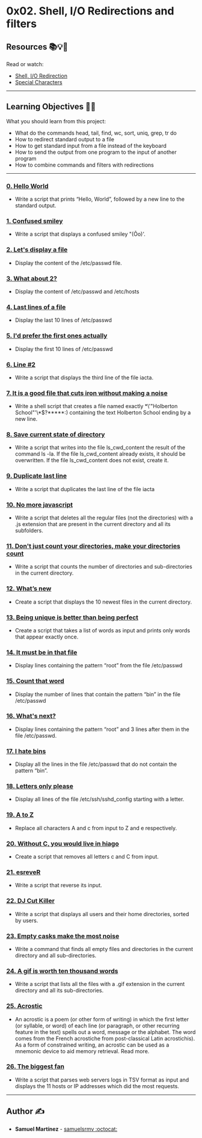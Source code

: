 # 0x02. Shell, I/O Redirections and filters

## Resources :books::bulb::rocket:
Read or watch:
* [Shell, I/O Redirection](https://intranet.hbtn.io/rltoken/Kwe7oA6N7iWf8kfnteJLrA)
* [Special Characters](https://intranet.hbtn.io/rltoken/6G_Cu3hczr_SdaSzlunjZg)

---
## Learning Objectives :man_technologist:
What you should learn from this project:

* What do the commands head, tail, find, wc, sort, uniq, grep, tr do
* How to redirect standard output to a file
* How to get standard input from a file instead of the keyboard
* How to send the output from one program to the input of another program
* How to combine commands and filters with redirections

---

### [0. Hello World](./0-hello_world)
* Write a script that prints “Hello, World”, followed by a new line to the standard output.


### [1. Confused smiley](./1-confused_smiley )
* Write a script that displays a confused smiley "(Ôo)'.


### [2. Let's display a file](./2-hellofile)
* Display the content of the /etc/passwd file.


### [3. What about 2?](./3-twofiles)
* Display the content of /etc/passwd and /etc/hosts


### [4. Last lines of a file](./4-lastlines)
* Display the last 10 lines of /etc/passwd


### [5. I'd prefer the first ones actually](./5-firstlines)
* Display the first 10 lines of /etc/passwd


### [6. Line #2](./6-third_line)
* Write a script that displays the third line of the file iacta.


### [7. It is a good file that cuts iron without making a noise](./7-file)
* Write a shell script that creates a file named exactly \*\\'"Holberton School"\'\\*$\?\*\*\*\*\*:) containing the text Holberton School  ending by a new line.


### [8. Save current state of directory](./8-cwd_state )
* Write a script that writes into the file ls_cwd_content the result of the command ls -la. If the file ls_cwd_content already exists, it should be overwritten. If the file ls_cwd_content does not exist, create it.


### [9. Duplicate last line](./9-duplicate_last_line )
* Write a script that duplicates the last line of the file iacta


### [10. No more javascript](./10-no_more_js )
* Write a script that deletes all the regular files (not the directories) with a .js extension that are present in the current directory and all its subfolders.


### [11. Don't just count your directories, make your directories count](./11-directories)
* Write a script that counts the number of directories and sub-directories in the current directory.


### [12. What’s new](./12-newest_files)
* Create a script that displays the 10 newest files in the current directory.


### [13. Being unique is better than being perfect](./13-unique)
* Create a script that takes a list of words as input and prints only words that appear exactly once.


### [14. It must be in that file](./14-findthatword)
* Display lines containing the pattern “root” from the file /etc/passwd


### [15. Count that word](./15-countthatword)
* Display the number of lines that contain the pattern “bin” in the file /etc/passwd


### [16. What's next?](./16-whatsnext)
* Display lines containing the pattern “root” and 3 lines after them in the file /etc/passwd.


### [17. I hate bins](./17-hidethisword)
* Display all the lines in the file /etc/passwd that do not contain the pattern “bin”.


### [18. Letters only please](./18-letteronly)
* Display all lines of the file /etc/ssh/sshd_config starting with a letter.


### [19. A to Z](./19-AZ )
* Replace all characters A and c from input to Z and e respectively.


### [20. Without C, you would live in hiago](./20-hiago )
* Create a script that removes all letters c and C from input.


### [21. esreveR](./21-reverse )
* Write a script that reverse its input.


### [22. DJ Cut Killer](./22-users_and_homes)
* Write a script that displays all users and their home directories, sorted by users.


### [23. Empty casks make the most noise](./100-empty_casks)
* Write a command that finds all empty files and directories in the current directory and all sub-directories.


### [24. A gif is worth ten thousand words](./101-gifs)
* Write a script that lists all the files with a .gif extension in the current directory and all its sub-directories.


### [25. Acrostic](./102-acrostic)
* An acrostic is a poem (or other form of writing) in which the first letter (or syllable, or word) of each line (or paragraph, or other recurring feature in the text) spells out a word, message or the alphabet. The word comes from the French acrostiche from post-classical Latin acrostichis). As a form of constrained writing, an acrostic can be used as a mnemonic device to aid memory retrieval. Read more.


### [26. The biggest fan](./103-the_biggest_fan)
* Write a script that parses web servers logs in TSV format as input and displays the 11 hosts or IP addresses which did the most requests.

---

## Author :writing_hand:
* **Samuel Martínez** - [samuelsrmv :octocat:](https://github.com/samuelsrmv)